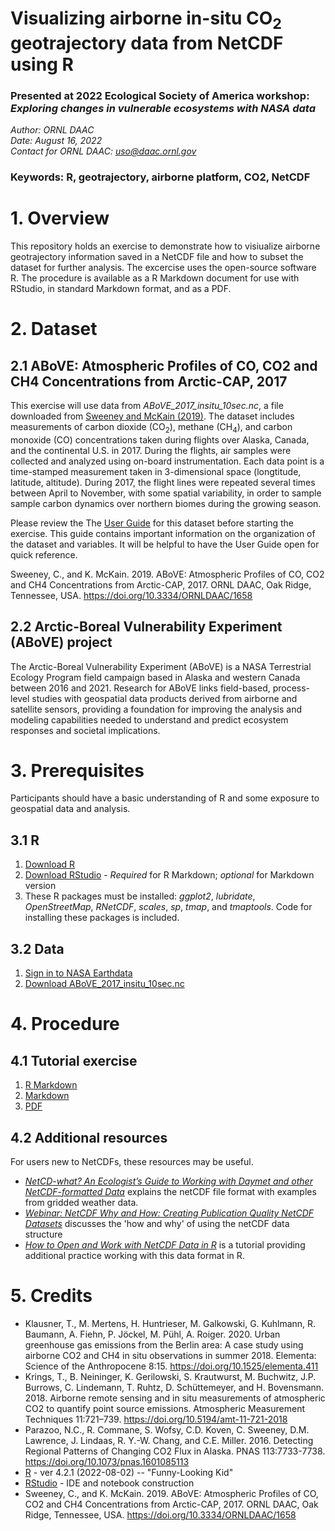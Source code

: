# Visualizing airborne in-situ CO<sub>2</sub> geotrajectory data from NetCDF using R

### Presented at 2022 Ecological Society of America workshop: *Exploring changes in vulnerable ecosystems with NASA data*

*Author: ORNL DAAC*  
*Date: August 16, 2022*  
*Contact for ORNL DAAC: uso@daac.ornl.gov*  

### Keywords: R, geotrajectory, airborne platform, CO2, NetCDF


# 1. Overview

This repository holds an exercise to demonstrate how to visiualize airborne geotrajectory information saved in a NetCDF file and how to subset the dataset for further analysis.  The excercise uses the open-source software R.  The procedure is available as a R Markdown document for use with RStudio, in standard Markdown format, and as a PDF.

# 2. Dataset

## 2.1 ABoVE: Atmospheric Profiles of CO, CO2 and CH4 Concentrations from Arctic-CAP, 2017

This exercise will use data from *ABoVE_2017_insitu_10sec.nc*, a file downloaded from [Sweeney and McKain (2019)](https://doi.org/10.3334/ORNLDAAC/1658). The dataset includes measurements of carbon dioxide (CO<sub>2</sub>), methane (CH<sub>4</sub>), and carbon monoxide (CO) concentrations taken during flights over Alaska, Canada, and the continental U.S. in 2017. During the flights, air samples were collected and analyzed using on-board instrumentation. Each data point is a time-stamped measurement taken in 3-dimensional space (longtitude, latitude, altitude).  During 2017, the flight lines were repeated several times between April to November, with some spatial variability, in order to sample sample carbon dynamics over northern biomes during the growing season.

Please review the The [User Guide](https://daac.ornl.gov/ABOVE/guides/ABoVE_Arctic_CAP.html) for this dataset before starting the exercise.  This guide contains important information on the organization of the dataset and variables. It will be helpful to have the User Guide open for quick reference.

Sweeney, C., and K. McKain. 2019. ABoVE: Atmospheric Profiles of CO, CO2 and CH4 Concentrations from Arctic-CAP, 2017. ORNL DAAC, Oak Ridge, Tennessee, USA. <https://doi.org/10.3334/ORNLDAAC/1658>

## 2.2 Arctic-Boreal Vulnerability Experiment (ABoVE) project

The Arctic-Boreal Vulnerability Experiment (ABoVE) is a NASA Terrestrial Ecology Program field campaign based in Alaska and western Canada between 2016 and 2021. Research for ABoVE links field-based, process-level studies with geospatial data products derived from airborne and satellite sensors, providing a foundation for improving the analysis and modeling capabilities needed to understand and predict ecosystem responses and societal implications.

# 3. Prerequisites

Participants should have a basic understanding of R and some exposure to geospatial data and analysis.

## 3.1 R

1. [Download R](https://cran.r-project.org/)  
2. [Download RStudio](https://www.rstudio.com/products/rstudio/download/#download) - *Required* for R Markdown; *optional* for Markdown version 
3. These R packages must be installed: *ggplot2*, *lubridate*, *OpenStreetMap*, *RNetCDF*, *scales*, *sp*, *tmap*, and *tmaptools*. Code for installing these packages is included.   

## 3.2 Data

1. [Sign in to NASA Earthdata](https://urs.earthdata.nasa.gov/users/new)  
2. [Download ABoVE_2017_insitu_10sec.nc](https://daac.ornl.gov/daacdata/above/ABoVE_Arctic_CAP/data/ABoVE_2017_insitu_10sec.nc)  
  

# 4. Procedure

## 4.1 Tutorial exercise  

1. [R Markdown](https://github.com/ornldaac/airborne_CO2/blob/main/ESA_CO2_demo.Rmd)
2. [Markdown](https://github.com/ornldaac/airborne_CO2/blob/main/ESA_CO2_demo.md)
3. [PDF](https://github.com/ornldaac/airborne_CO2/blob/main/ESA_CO2_demo.pdf)

## 4.2 Additional resources

For users new to NetCDFs, these resources may be useful.

* [*NetCD-what? An Ecologist’s Guide to Working with Daymet and other NetCDF-formatted Data*](https://daac.ornl.gov/resources/tutorials/NetCDF_webinar_08302017.html) explains the netCDF file format with examples from gridded weather data.
* [*Webinar: NetCDF Why and How: Creating Publication Quality NetCDF Datasets*](https://daac.ornl.gov/resources/tutorials/create_publication_quality_netcdf/) discusses the 'how and why' of using the netCDF data structure 
*  [*How to Open and Work with NetCDF Data in R*](https://github.com/ornldaac/netCDF_data_in_R) is a tutorial providing additional practice working with this data format in R.

# 5. Credits  

* Klausner, T.,  M. Mertens, H. Huntrieser, M. Galkowski, G. Kuhlmann, R. Baumann, A. Fiehn, P. Jöckel, M. Pühl, A. Roiger. 2020. Urban greenhouse gas emissions from the Berlin area: A case study using airborne CO2 and CH4 in situ observations in summer 2018. Elementa: Science of the Anthropocene 8:15. https://doi.org/10.1525/elementa.411
* Krings, T., B. Neininger, K. Gerilowski, S. Krautwurst, M. Buchwitz, J.P. Burrows, C. Lindemann, T. Ruhtz, D. Schüttemeyer, and H. Bovensmann. 2018. Airborne remote sensing and in situ measurements of atmospheric CO2 to quantify point source emissions. Atmospheric Measurement Techniques 11:721–739. https://doi.org/10.5194/amt-11-721-2018
* Parazoo, N.C., R. Commane, S. Wofsy, C.D. Koven, C. Sweeney, D.M. Lawrence, J. Lindaas, R. Y.-W. Chang, and C.E. Miller. 2016. Detecting Regional Patterns of Changing CO2 Flux in Alaska. PNAS 113:7733-7738. https://doi.org/10.1073/pnas.1601085113
* [R](https://www.r-project.org/) - ver 4.2.1 (2022-08-02) -- "Funny-Looking Kid"  
* [RStudio](https://www.rstudio.com/products/rstudio/) - IDE and notebook construction  
* Sweeney, C., and K. McKain. 2019. ABoVE: Atmospheric Profiles of CO, CO2 and CH4 Concentrations from Arctic-CAP, 2017. ORNL DAAC, Oak Ridge, Tennessee, USA. https://doi.org/10.3334/ORNLDAAC/1658
